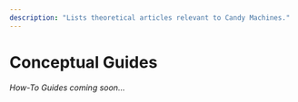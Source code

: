 ```yaml
---
description: "Lists theoretical articles relevant to Candy Machines."
---
```


# Conceptual Guides

*How-To Guides coming soon…*

